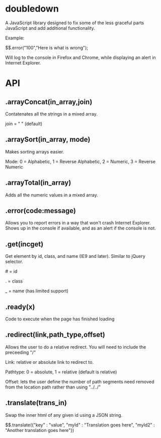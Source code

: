 doubledown
==========

A JavaScript library designed to fix some of the less graceful parts JavaScript and add additional functionality.

Example:

$$.error("100","Here is what is wrong");

Will log to the console in Firefox and Chrome, while displaying an alert in Internet Explorer.


API
=


.arrayConcat(in_array,join)
-

Contatenates all the strings in a mixed array.

join = " " (default)


.arraySort(in_array, mode)
-

Makes sorting arrays easier.

Mode: 0 = Alphabetic, 1 = Reverse Alphabetic, 2 = Numeric, 3 = Reverse Numeric


.arrayTotal(in_array)
-

Adds all the numeric values in a mixed array.


.error(code:message)
-

Allows you to report errors in a way that won't crash Internet Explorer.
Shows up in the console if available, and as an alert if the console is not.


.get(incget)
-

Get element by id, class, and name (IE9 and later). Similar to jQuery selector.

\# = id

. = class

_ = name (has limited support)


.ready(x)
-

Code to execute when the page has finished loading


.redirect(link,path_type,offset)
-

Allows the user to do a relative redirect. You will need to include the preceeding "/"

Link: relative or absolute link to redirect to.

Pathtype: 0 = absolute, 1 = relative (default is relative)

Offset: lets the user define the number of path segments need removed from the location path rather than using "../../"


.translate(trans_in)
-

Swap the inner html of any given id using a JSON string.

$$.translate({"key" : "value", "myId" : "Translation goes here", "myId2" : "Another translation goes here"})

